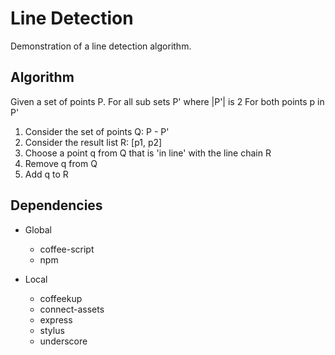# Line Detection

Demonstration of a line detection algorithm.

## Algorithm

Given a set of points P.
For all sub sets P' where |P'| is 2
For both points p in P'

1. Consider the set of points Q: P - P'
2. Consider the result list R: [p1, p2]
3. Choose a point q from Q that is 'in line' with the line chain R
4. Remove q from Q
5. Add q to R

## Dependencies

+ Global
	* coffee-script
	* npm

+ Local
	* coffeekup
	* connect-assets
	* express
	* stylus
	* underscore